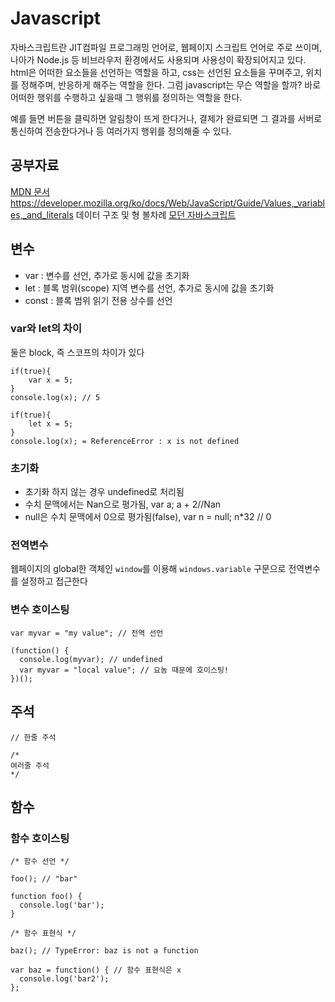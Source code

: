 # Javascript
자바스크립트란 JIT컴파일 프로그래밍 언어로, 웹페이지 스크립트 언어로 주로 쓰이며, 나아가 Node.js 등 비브라우저 환경에서도 사용되며 사용성이 확장되어지고 있다. html은 어떠한 요소들을 선언하는 역할을 하고, css는 선언된 요소들을 꾸며주고, 위치를 정해주며, 반응하게 해주는 역할을 한다. 그럼 javascript는 무슨 역할을 할까? 바로 어떠한 행위를 수행하고 싶을때 그 행위를 정의하는 역할을 한다.

예를 들면 버튼을 클릭하면 알림창이 뜨게 한다거나, 결제가 완료되면 그 결과를 서버로 통신하여 전송한다거나 등 여러가지 행위를 정의해줄 수 있다.

## 공부자료
[MDN 문서](https://developer.mozilla.org/ko/docs/Web/JavaScript)
https://developer.mozilla.org/ko/docs/Web/JavaScript/Guide/Values,_variables,_and_literals 데이터 구조 및 형 볼차례
[모던 자바스크립트](https://ko.javascript.info/)

## 변수
* var : 변수를 선언, 추가로 동시에 값을 초기화
* let : 블록 범위(scope) 지역 변수를 선언, 추가로 동시에 값을 초기화
* const : 블록 범위 읽기 전용 상수를 선언

### var와 let의 차이
둘은 block, 즉 스코프의 차이가 있다

```
if(true){
    var x = 5;
}
console.log(x); // 5
```

```
if(true){
    let x = 5;
}
console.log(x); = ReferenceError : x is not defined
```

### 초기화
* 초기화 하지 않는 경우 undefined로 처리됨
* 수치 문맥에서는 Nan으로 평가됨, var a; a + 2//Nan
* null은 수치 문맥에서 0으로 평가됨(false), var n = null; n*32 // 0

### 전역변수
웹페이지의 global한 객체인 `window`를 이용해 `windows.variable` 구문으로 전역변수를 설정하고 접근한다

### 변수 호이스팅
```
var myvar = "my value"; // 전역 선언

(function() {
  console.log(myvar); // undefined
  var myvar = "local value"; // 요놈 때문에 호이스팅!
})();
```

## 주석
```
// 한줄 주석

/*
여러줄 주석
*/
```

## 함수

### 함수 호이스팅
```
/* 함수 선언 */

foo(); // "bar"

function foo() {
  console.log('bar');
}

/* 함수 표현식 */

baz(); // TypeError: baz is not a function

var baz = function() { // 함수 표현식은 x
  console.log('bar2');
};
```